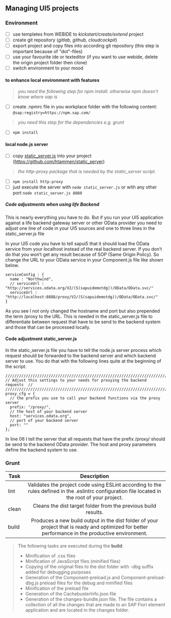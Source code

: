 ## Managing UI5 projects

### Environment
- [ ] use templetes from WEBIDE to _kickstart/create/extend_ project
- [ ] create git repository (_gitlab, github, cloudcockpit_)
- [ ] export project and copy files into according git repository (this step is important because of "dot"-files)
- [ ] use your favourite ide or texteditor (if you want to use webide, delete the origin project folder then clone)
- [ ] switch environment to your mood

#### to enhance local environment with features
> _you need the following step for npm install. otherwise npm doesn't know where sap is_
- [ ] create .npmrc file in you workplace folder with the following content: ```@sap:registry=https://npm.sap.com/```
> _you need this step for the dependencies e.g. grunt_
- [ ] ```npm install```
#### local node.js server
- [ ] copy [static_server.js](static_server.js) into your project (https://github.com/htammen/static_server)
> _the http-proxy package that is needed by the static_server script._
- [ ] ```npm install http-proxy```
- [ ] just execute the server with ```node static_server.js``` or with any other port ```node static_server.js 8080```
##### Code adjustments when using life Backend
This is nearly everything you have to do. But if you run your UI5 application against a life backend gateway server or other OData provider you need to adjust one line of code in your UI5 sources and one to three lines in the static_server.js file     

In your UI5 code you have to tell sapui5 that it should load the OData service from your localhost instead of the real backend server. If you don’t do that you won’t get any result because of SOP (Same Origin Policy). So change the URL to your OData service in your Component.js file like shown below.

```
serviceConfig : {
  name : "Northwind",
  // serviceUrl : "http://services.odata.org/V2/(S(sapuidemotdg))/OData/OData.svc/"
  serviceUrl : "http://localhost:8888/proxy/V2/(S(sapuidemotdg))/OData/OData.svc/"
}
```
As you see I not only changed the hostname and port but also prepended the term /proxy to the URL. This is needed in the static_server.js file to differentiate between request that have to be send to the backend system and those that can be processed locally.
#### Code adjustment static_server.js
In the static_server.js file you have to tell the node.js server process which request should be forwarded to the backend server and which backend server to use. You do that with the following lines quite at the beginning of the script.      
```
///////////////////////////////////////////////////////////////////////////
// Adjust this settings to your needs for proxying the backend requests  //
///////////////////////////////////////////////////////////////////////////
proxy_cfg = {
  // the prefix you use to call your backend functions via the proxy server
  prefix: "/proxy/",
  // the host of your backend server
  host: "services.odata.org",
  // port of your backend server
  port: ""
};
```
In line 06 I tell the server that all requests that have the prefix /proxy/ should be send to the backend OData provider. The host and proxy parameters define the backend system to use.

### Grunt

| Task          | Description   |
| ------------- |:-------------:|
| lint     | Validates the project code using ESLint according to the rules defined in the .eslintrc configuration file located in the root of your project. |
| clean      | Cleans the dist target folder from the previous build results.      |
| build | Produces a new build output in the dist folder of your project that is ready and optimized for better performance in the productive environment. |

> The following tasks are executed during the **build**:
> * Minification of .css files
> * Minification of JavaScript files (minified files)
> * Copying of the original files to the dist folder with -dbg suffix added for debugging purposes
> * Generation of the Component-preload.js and Component-preload-dbg.js preload files for the debug and minified files
> * Minification of the preload file
> * Generation of the CachebusterInfo.json file
> * Generation of the changes-bundle.json file. The file contains a collection of all the changes that are made to an SAP Fiori element application and are located in the changes folder.
